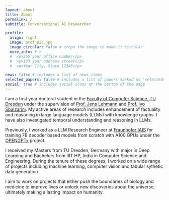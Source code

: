 ```yaml
---
layout: about
title: About
permalink: /
subtitle: Conversational AI Researcher

profile:
  align: right
  image: prof_pic.jpg
  image_circular: false # crops the image to make it circular
  more_info: # >
  #  <p>555 your office number</p>
  #  <p>123 your address street</p>
  #  <p>Your City, State 12345</p>

news: false # includes a list of news items
selected_papers: false # includes a list of papers marked as "selected={true}"
social: true # includes social icons at the bottom of the page
---
```


I am a first year doctoral student in the [Faculty of Computer Science, TU Dresden](https://tu-dresden.de/ing/informatik?set_language=en) under the supervision of [Prof. Jens Lehmann](https://jens-lehmann.org/) and [Prof. Ivo Sbalzarini](https://www.mpi-cbg.de/research/researchgroups/currentgroups/ivo-sbalzarini/group-leader). My active areas of research includes enhancement of factuality and reasoning in large language models (LLMs) with knowledge graphs. I have also investigated temporal understanding and reasoning in LLMs. 

Previously, I worked as a LLM Research Engineer at [Fraunhofer IAIS](https://www.iais.fraunhofer.de/de/institut/dresden.html) for training 7B decoder based models from scratch with A100 GPUs under the [OPENGPTx](https://opengpt-x.de/) project. 

I received my Masters from TU Dresden, Germany with major in Deep Learning and Bachelors from IIIT HP, India in Computer Science and Engineering. During the tenure of these degrees, I worked on a wide range of projects including machine learning, computer vision and tabular sythetic data generation.

I aim to work on projects that either push the boundaries of biology and medicine to improve lives or unlock new discoveries about the universe, ultimately making a lasting impact on humanity.